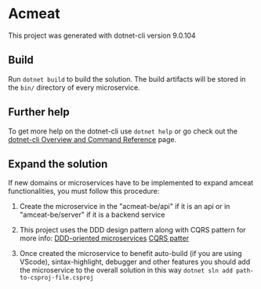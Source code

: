 # Acmeat

This project was generated with dotnet-cli version 9.0.104


## Build

Run `dotnet build` to build the solution. The build artifacts will be stored in the `bin/` directory of every microservice.


## Further help

To get more help on the dotnet-cli use `dotnet help` or go check out the [dotnet-cli Overview and Command Reference](https://learn.microsoft.com/en-us/dotnet/core/tools/) page.



## Expand the solution
If new domains or microservices have to be implemented to expand amceat functionalities, you must follow this procedure:

1. Create the microservice in the "acmeat-be/api" if it is an api or in "amceat-be/server" if it is a backend service

2. This project uses the DDD design pattern along with CQRS pattern for more info: [DDD-oriented microservices](https://learn.microsoft.com/en-us/dotnet/architecture/microservices/microservice-ddd-cqrs-patterns/ddd-oriented-microservice) [CQRS patter](https://learn.microsoft.com/en-us/azure/architecture/patterns/cqrs)

3. Once created the microservice to benefit auto-build (if you are using VScode), sintax-highlight, debugger and other features you should add the microservice to the overall solution in this way `dotnet sln add path-to-csproj-file.csproj`
